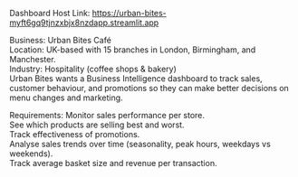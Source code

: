 Dashboard Host Link: https://urban-bites-myft6gq9tjnzxbjx8nzdapp.streamlit.app

Business: Urban Bites Café <br>
Location: UK-based with 15 branches in London, Birmingham, and Manchester. <br>
Industry: Hospitality (coffee shops & bakery) <br>
Urban Bites wants a Business Intelligence dashboard to track sales, customer behaviour, and promotions so they can make better decisions on menu changes and marketing.

Requirements: 
  Monitor sales performance per store.<br>
  See which products are selling best and worst. <br>
  Track effectiveness of promotions. <br>
  Analyse sales trends over time (seasonality, peak hours, weekdays vs weekends). <br>
  Track average basket size and revenue per transaction. <br>
